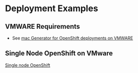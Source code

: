 # Deployment Examples 

## VMWARE Requirements
* See [mac Generator for OpenShift deployments on VMWARE](https://gist.github.com/tosin2013/eb9e67ab88da09b9597f1b7760f199c9)

## Single Node OpenShift on VMware
[Single node OpenShift](sno-vmware-deployments.md)
